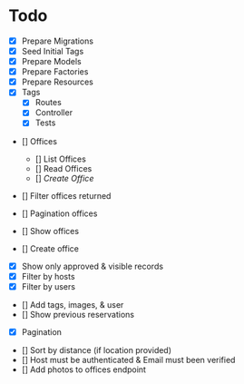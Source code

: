 # Todo

- [x] Prepare Migrations
- [x] Seed Initial Tags
- [x] Prepare Models
- [x] Prepare Factories
- [x] Prepare Resources
- [x] Tags
	- [x] Routes
	- [x] Controller
	- [x] Tests

- [] Offices
	- [] List Offices
	- [] Read Offices
	- [] _Create Office_

- [] Filter offices returned
- [] Pagination offices
- [] Show offices
- [] Create office

- [x] Show only approved & visible records
- [x] Filter by hosts
- [x] Filter by users
- [] Add tags, images, & user
- [] Show previous reservations
- [x] Pagination
- [] Sort by distance (if location provided)
- [] Host must be authenticated & Email must been verified
- [] Add photos to offices endpoint